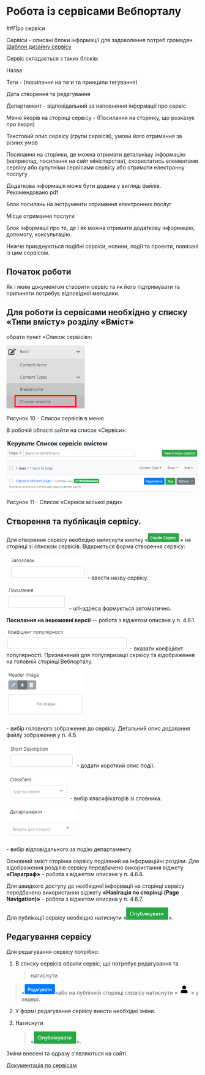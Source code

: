 # Робота із сервісами Вебпорталу

##Про сервіси

Сервіси - описані блоки інформації для задоволення потреб громадян.
[Шаблон дизайну сервісу](https://projects.invisionapp.com/share/WFY7D2TXER5#/screens/432196262)

Сервіс складається з таких блоків:

Назва

Теги - (посилання на теги та принципи тегування)

Дата створення та редагування

Департамент - відповідальний за наповнення інформації про сервіс


Меню якорів на сторінці сервісу - (Посилання на сторінку, що розказує про якоря)

Текстовий опис сервісу (групи сервісів), умови його отримання за різних умов

Посилання на сторінки, де можна отримати детальнішу інформацію (наприклад, посилання на сайт міністерства), скористатись елементами сервісу або супутніми сервісами сервісу або отримати електронну послугу

Додаткова інформація може бути додана у вигляді файлів. Рекомендовано pdf

Блок посилань на інструменти отримання електронних послуг

Місце отримання послуги 

Блок інформації про те, де і як можна отримати додаткову інформацію, допомогу, консультацію.


Нижче приєднуються подібні сервіси, новини, події та проекти, повязані із цим сервісом.




## Початок роботи

Як і яким документом створити сервіс та як його підтримувати та припиняти потребує відповідної методики.

## Для роботи із сервісами необхідно у списку «Типи вмісту» розділу «Вміст»
обрати пункт «Список сервісів»:



![](assets/media/image95.png)

Рисунок 10 - Список сервісів в меню

В робочій області зайти на список «Сервіси»:

![](assets\media/image96.png)

Рисунок 11 - Список «Сервіси міської ради»

##  Створення та публікація сервісу.

Для створення сервісу необхідно натиснути кнопку
«![](assets\media/image97.png)» на сторінці зі списком сервісів.
Відкриється форма створення сервісу:

![](assets\media/image69.png) - ввести назву сервісу.

![](assets\media/image76.png) - url-адреса формується автоматично.

**Посилання на іншомовні версії** -- робота з віджетом описана у п.
4.6.1.

![](assets\media/image98.png) - вказати коефіцієнт популярності.
Призначений для популяризації сервісу та відображення на головній
сторінці Вебпорталу.

![](assets\media/image77.png)

\- вибір головного зображення до сервісу. Детальний опис додавання файлу
зображення у п. 4.5.

![](assets\media/image81.png) - додати короткий опис події.

![](assets\media/image82.png)- вибір класифікаторів зі словника.

![](assets\media/image83.png)

\- вибір відповідального за подію департаменту.

Основний зміст сторінки сервісу поділений на інформаційні розділи. Для
відображення розділів сервісу передбачено використання віджету
**«Параграф»** - робота з віджетом описана у п. 4.6.6.

Для швидкого доступу до необхідної інформації на сторінці сервісу
передбачено використання віджету **«Навігація по сторінці (Page
Navigation)»** - робота з віджетом описана у п. 4.6.7.

Для публікації сервісу необхідно натиснути
«![](assets\media/image85.png)».

## Редагування сервісу

Для редагування сервісу потрібно:

1.  В списку сервісів обрати сервіс, що потребує редагування та
    > натиснути

> «![](assets\media/image86.png)»або на публічній сторінці сервісу натиснути
> «![](assets\media/image2.png)» у хедері.

2.  У формі редагування сервісу внести необхідні зміни.

3.  Натиснути
    > «![](assets\media/image85.png)».

Зміни внесені та одразу з'являються на сайті.


[Документація по сервісам](https://docs.vmr.gov.ua/ContentEditors/CreateServices/)
